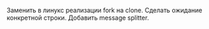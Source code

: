 Заменить в линукс реализации fork на clone. 
Сделать ожидание конкретной строки. Добавить message splitter.
